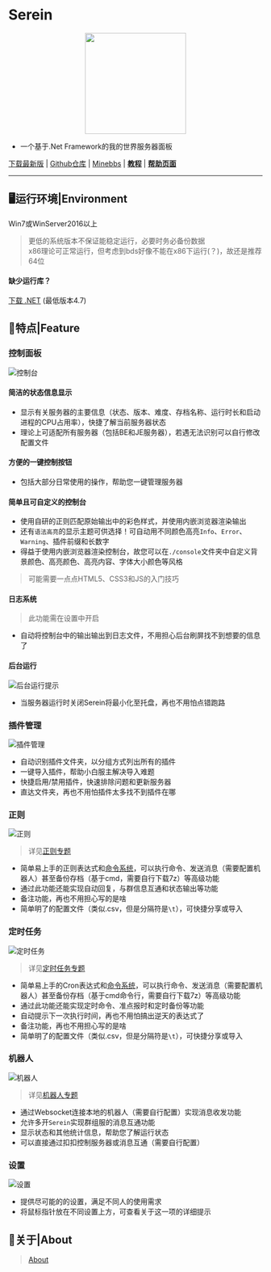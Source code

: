 # Serein
<div style="text-align: center;">
<img src="Serein.png" style="image-rendering: pixelated;width:200px">

</div>

- 一个基于.Net Framework的我的世界服务器面板  
  

[下载最新版](https://github.com/Zaitonn/Serein/releases/latest) | [Github仓库](https://github.com/Zaitonn/Serein) | [Minebbs](https://www.minebbs.com/resources/serein.4169/) | **[教程](Tutorial.md)** | **[帮助页面](Help.md)**


---
## 🖥运行环境|Environment
Win7或WinServer2016以上

> 更低的系统版本不保证能稳定运行，必要时务必备份数据  
> x86理论可正常运行，但考虑到bds好像不能在x86下运行(？)，故还是推荐64位

#### 缺少运行库？
[下载 .NET](https://dotnet.microsoft.com/zh-cn/download)  (最低版本4.7)

## 💖特点|Feature
### 控制面板
![控制台](imgs/console.png)
#### 简洁的状态信息显示
- 显示有关服务器的主要信息（状态、版本、难度、存档名称、运行时长和启动进程的CPU占用率），快捷了解当前服务器状态
- 理论上可适配所有服务器（包括BE和JE服务器），若遇无法识别可以自行修改配置文件

#### 方便的一键控制按钮
- 包括大部分日常使用的操作，帮助您一键管理服务器

#### 简单且可自定义的控制台
- 使用自研的正则匹配原始输出中的彩色样式，并使用内嵌浏览器渲染输出
- 还有`语法高亮`的显示主题可供选择！可自动用不同颜色高亮`Info`、`Error`、`Warning`、插件前缀和长数字
- 得益于使用内嵌浏览器渲染控制台，故您可以在`./console`文件夹中自定义背景颜色、高亮颜色、高亮内容、字体大小颜色等风格

  
> 可能需要一点点HTML5、CSS3和JS的入门技巧

#### 日志系统

> 此功能需在设置中开启

- 自动将控制台中的输出输出到日志文件，不用担心后台刷屏找不到想要的信息了

#### 后台运行
![后台运行提示](imgs/protect.png)
- 当服务器运行时关闭Serein将最小化至托盘，再也不用怕点错跑路

### 插件管理
![插件管理](imgs/plugin.png)
- 自动识别插件文件夹，以分组方式列出所有的插件
- 一键导入插件，帮助小白服主解决导入难题
- 快捷启用/禁用插件，快速排除问题和更新服务器
- 直达文件夹，再也不用怕插件太多找不到插件在哪
  
### 正则
![正则](imgs/regex.png)

> 详见[正则专题](Regex.md)


- 简单易上手的正则表达式和[命令系统](Command.md)，可以执行命令、发送消息（需要配置机器人）甚至备份存档（基于cmd，需要自行下载7z）等高级功能
- 通过此功能还能实现自动回复，与群信息互通和状态输出等功能
- 备注功能，再也不用担心写的是啥
- 简单明了的配置文件（类似.csv，但是分隔符是`\t`），可快捷分享或导入

### 定时任务
![定时任务](imgs/task.png)

> 详见[定时任务专题](Schedule.md)

- 简单易上手的Cron表达式和[命令系统](Command.md)，可以执行命令、发送消息（需要配置机器人）甚至备份存档（基于cmd命令行，需要自行下载7z）等高级功能
- 通过此功能还能实现定时命令、准点报时和定时备份等功能
- 自动提示下一次执行时间，再也不用怕搞出逆天的表达式了
- 备注功能，再也不用担心写的是啥
- 简单明了的配置文件（类似.csv，但是分隔符是`\t`），可快捷分享或导入

### 机器人
![机器人](imgs/bot.png)

> 详见[机器人专题](Bot.md)

- 通过Websocket连接本地的机器人（需要自行配置）实现消息收发功能
- 允许多开`Serein`实现群组服的消息互通功能
- 显示状态和其他统计信息，帮助您了解运行状态
- 可以直接通过扣扣控制服务器或消息互通（需要自行配置）

### 设置
![设置](imgs/setting.png)
- 提供尽可能的的设置，满足不同人的使用需求
- 将鼠标指针放在不同设置上方，可查看关于这一项的详细提示

## 📒关于|About
> [About](About.md)